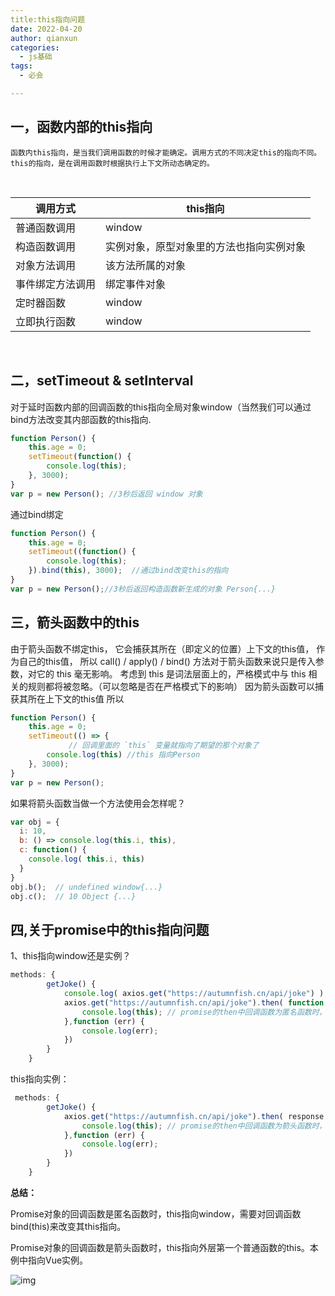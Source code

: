 ```yaml
---
title:this指向问题
date: 2022-04-20
author: qianxun
categories: 
  - js基础
tags: 
  - 必会

---
```


## 一，函数内部的this指向

    函数内this指向，是当我们调用函数的时候才能确定。调用方式的不同决定this的指向不同。
    this的指向，是在调用函数时根据执行上下文所动态确定的。


​    

 调用方式 | this指向
---|---
普通函数调用 | window
构造函数调用 | 实例对象，原型对象里的方法也指向实例对象
对象方法调用 | 该方法所属的对象
事件绑定方法调用 | 绑定事件对象
定时器函数 |window
立即执行函数|window



​    

## 二，setTimeout & setInterval
对于延时函数内部的回调函数的this指向全局对象window（当然我们可以通过bind方法改变其内部函数的this指向.

```javascript
function Person() {  
    this.age = 0;  
    setTimeout(function() {
        console.log(this);  
    }, 3000);
}
var p = new Person(); //3秒后返回 window 对象
```



通过bind绑定

```javascript
function Person() {  
    this.age = 0;  
    setTimeout((function() {
        console.log(this);  
    }).bind(this), 3000);  //通过bind改变this的指向
}
var p = new Person();//3秒后返回构造函数新生成的对象 Person{...}
```


## 三，箭头函数中的this

由于箭头函数不绑定this， 它会捕获其所在（即定义的位置）上下文的this值， 作为自己的this值，
所以 call() / apply() / bind() 方法对于箭头函数来说只是传入参数，对它的 this 毫无影响。
考虑到 this 是词法层面上的，严格模式中与 this 相关的规则都将被忽略。（可以忽略是否在严格模式下的影响）
因为箭头函数可以捕获其所在上下文的this值 所以

```javascript
function Person() {
    this.age = 0;
    setTimeout(() => {
             // 回调里面的 `this` 变量就指向了期望的那个对象了
        console.log(this) //this 指向Person
    }, 3000);
}
var p = new Person();
```



  如果将箭头函数当做一个方法使用会怎样呢？

```javascript
var obj = {
  i: 10,
  b: () => console.log(this.i, this),
  c: function() {
    console.log( this.i, this)
  }
}
obj.b();  // undefined window{...}
obj.c();  // 10 Object {...}
```





## 四,关于promise中的this指向问题

1、this指向window还是实例？

```javascript
methods: {
        getJoke() {
            console.log( axios.get("https://autumnfish.cn/api/joke") ); // Promise {<pending>} 对象
            axios.get("https://autumnfish.cn/api/joke").then( function (response) {
                console.log(this); // promise的then中回调函数为匿名函数时，this会指向 window
            },function (err) {
                console.log(err);
            }) 
        }
    }
```

this指向实例：

```javascript
 methods: {
        getJoke() {
            axios.get("https://autumnfish.cn/api/joke").then( response => {
                console.log(this); // promise的then中回调函数为箭头函数时，this指向外层第一个普通函数的this，本例中指向Vue实例
            },function (err) {
                console.log(err);
            }) 
        }
    }
```

**总结：**

Promise对象的回调函数是匿名函数时，this指向window，需要对回调函数bind(this)来改变其this指向。

Promise对象的回调函数是箭头函数时，this指向外层第一个普通函数的this。本例中指向Vue实例。

![img](http://afatpig.oss-cn-chengdu.aliyuncs.com/blog/1725c096bb763965~tplv-t2oaga2asx-zoom-in-crop-mark:3024:0:0:0.awebp)
